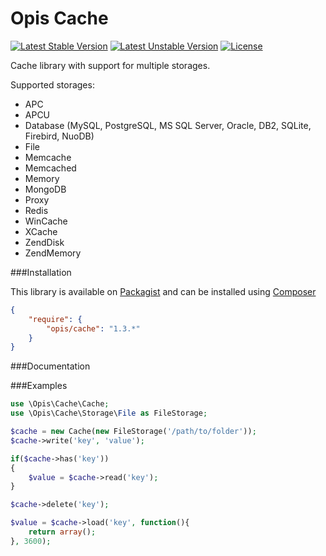 Opis Cache
==============
[![Latest Stable Version](https://poser.pugx.org/opis/cache/version.png)](https://packagist.org/packages/opis/cache)
[![Latest Unstable Version](https://poser.pugx.org/opis/cache/v/unstable.png)](//packagist.org/packages/opis/cache)
[![License](https://poser.pugx.org/opis/cache/license.png)](https://packagist.org/packages/opis/cache)

Cache library with support for multiple storages.

Supported storages:

* APC
* APCU
* Database (MySQL, PostgreSQL, MS SQL Server, Oracle, DB2, SQLite, Firebird, NuoDB)
* File
* Memcache
* Memcached
* Memory
* MongoDB
* Proxy
* Redis
* WinCache
* XCache
* ZendDisk
* ZendMemory

###Installation

This library is available on [Packagist](https://packagist.org/packages/opis/cache) and can be installed using [Composer](http://getcomposer.org)

```json
{
    "require": {
        "opis/cache": "1.3.*"
    }
}
```
###Documentation

###Examples

```php
use \Opis\Cache\Cache;
use \Opis\Cache\Storage\File as FileStorage;

$cache = new Cache(new FileStorage('/path/to/folder'));
$cache->write('key', 'value');

if($cache->has('key'))
{
    $value = $cache->read('key');
}

$cache->delete('key');

$value = $cache->load('key', function(){
    return array();
}, 3600);

```
